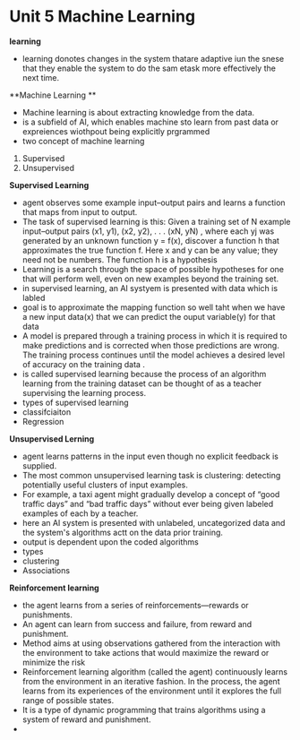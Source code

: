 # Unit 5 Machine Learning 

**learning**
- learning donotes changes in the system thatare adaptive iun the snese that they enable the system to do the sam etask more effectively the next time.

**Machine Learning **
- Machine learning is about extracting knowledge from the data. 
- is a subfield of AI, which enables machine sto learn from past data or expreiences wiothpout being explicitly prgrammed 
- two concept of machine learning
 1. Supervised
 2. Unsupervised 

**Supervised Learning**
- agent observes some example input–output pairs and learns a function that maps from input to output. 
- The task of supervised learning is this:
      Given a training set of N example input–output pairs
        (x1, y1), (x2, y2), . . . (xN, yN) ,
  where each yj was generated by an unknown function y = f(x), discover a function h that approximates the true function f.
  Here x and y can be any value; they need not be numbers. The function h is a hypothesis
- Learning is a search through the space of possible hypotheses for one that will perform well, even on new examples beyond the training set.
- in supervised learning, an AI systyem is presented with data which is labled
- goal is to approximate the mapping function so well taht when we have a new input data(x) that we can predict the ouput variable(y) for that data
- A model is prepared through a training process in which it is required to make predictions and is corrected when those predictions are wrong. The training process continues until the model achieves a desired level of accuracy on the training data .
- is called supervised learning because the process of an algorithm learning from the training dataset can be thought of as a teacher supervising the learning process.
- types of supervised learning 
 - classifciaiton
 - Regression 

**Unsupervised Lerning**
- agent learns patterns in the input even though no explicit feedback is supplied.
- The most common unsupervised learning task is clustering: detecting potentially useful clusters of input examples.
- For example, a taxi agent might gradually develop a concept of “good traffic days” and “bad traffic days” without ever being given labeled examples of each by a teacher.
- here an AI system is presented with unlabeled, uncategorized data and the system's algorithms actt on the data prior training.
- output is dependent upon the coded algorithms 
- types 
 - clustering
 - Associations 

**Reinforcement learning**
- the agent learns from a series of reinforcements—rewards or punishments.
- An agent can learn from success and failure, from reward and punishment.
- Method aims at using observations gathered from the interaction with the environment to take actions that would maximize the reward or minimize the risk
- Reinforcement learning algorithm (called the agent) continuously learns from the environment in an iterative fashion. In the process, the agent learns from its experiences of the environment until it explores the full range of possible states.
- It is a type of dynamic programming that trains algorithms using a system of reward and punishment.
- 


